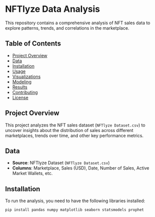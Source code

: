 # NFTlyze Data Analysis

This repository contains a comprehensive analysis of NFT sales data to explore patterns, trends, and correlations in the marketplace.

## Table of Contents
- [Project Overview](#project-overview)
- [Data](#data)
- [Installation](#installation)
- [Usage](#usage)
- [Visualizations](#visualizations)
- [Modeling](#modeling)
- [Results](#results)
- [Contributing](#contributing)
- [License](#license)

## Project Overview
This project analyzes the NFT sales dataset (`NFTlyze Dataset.csv`) to uncover insights about the distribution of sales across different marketplaces, trends over time, and other key performance metrics.

## Data
- **Source**: NFTlyze Dataset (`NFTlyze Dataset.csv`)
- **Columns**: Marketplace, Sales (USD), Date, Number of Sales, Active Market Wallets, etc.

## Installation
To run the analysis, you need to have the following libraries installed:

```bash
pip install pandas numpy matplotlib seaborn statsmodels prophet
